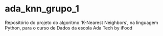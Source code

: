 # ada_knn_grupo_1
Repositório do projeto do algoritmo 'K-Nearest Neighbors', na linguagem Python, para o curso de Dados da escola Ada Tech by iFood
